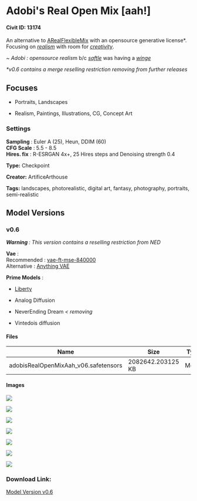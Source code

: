 # Adobi's Real Open Mix [aah!]

#### Civit ID: 13174

<p>An alternative to <a target="_blank" rel="ugc" href="https://civitai.com/models/7386/adobis-real-flexible-mix-aah?modelId=7386">ARealFlexibleMix</a> with an opensource generative license*. Focusing on <em><u>realism</u></em> with room for <em><u>creativity</u></em>.</p><p><em>~ Adobi : opensource realis</em>m b/c<em> </em><a target="_blank" rel="ugc" href="https://civitai.com/user/saftle"><em>saftle</em></a> was having a <a target="_blank" rel="ugc" href="https://civitai.com/models/7386/adobis-real-flexible-mix-aah?commentId=21433&amp;modal=commentThread"><em>winge</em></a></p><p><em>*v0.6 contains a merge reselling restriction removing from further releases</em></p><p></p><h2>Focuses</h2><ul><li><p>Portraits, Landscapes</p></li><li><p>Realism, Paintings, Illustrations, CG, Concept Art</p></li></ul><p></p><h3>Settings</h3><p><strong>Sampling </strong>: Euler A (25), Heun, DDIM (60)<br /><strong>CFG Scale</strong> : 5.5 - 8.5<br /><strong>Hires. fix</strong> : R-ESRGAN 4x+, 25 Hires steps and Denoising strength 0.4</p>

**Type:** Checkpoint

**Creator:** ArtificeArthouse

**Tags:** landscapes, photorealistic, digital art, fantasy, photography, portraits, semi-realistic

## Model Versions

### v0.6

<p><strong><em>Warning </em></strong><em>: This version contains a reselling restriction from NED</em></p><p><strong>Vae</strong> :<br />Recommended : <a target="_blank" rel="ugc" href="https://huggingface.co/stabilityai/sd-vae-ft-mse-original/tree/main">vae-ft-mse-840000</a><br />Alternative : <a target="_blank" rel="ugc" href="https://civitai.com/models/66/anything-v3">Anything VAE</a></p><p><strong>Prime Models</strong> :</p><ul><li><p><a target="_blank" rel="ugc" href="https://civitai.com/models/4798/cattos-instagram-mix">Liberty</a></p></li><li><p>Analog Diffusion</p></li><li><p>NeverEnding Dream <em>&lt; removing</em></p></li><li><p>Vintedois diffusion</p></li></ul>

#### Files

| Name | Size | Type | Format | Download Url | AutoV1 | AutoV2 | SHA256 | CRC32 | BLAKE3 |
| --- | --- | --- | --- | --- | --- | --- | --- | --- | --- |
| adobisRealOpenMixAah_v06.safetensors | 2082642.203125 KB | Model | SafeTensor | https://civitai.com/api/download/models/15526 | DC0B9BB3 | 01752D44C1 | 01752D44C1BDCA8D4C9122B05770D430427B3E359311D42065228D843DD29216 | E14A3046 | 03CCB0F56BF53A4B8B95C11774F878D48C61A75C5802ED789B9250B9116C06DB |

#### Images

<p><img src="https://image.civitai.com/xG1nkqKTMzGDvpLrqFT7WA/18cf3cc2-63fb-4568-cc00-9cfc35be7000/width=450/154996.jpeg" /></p>

<p><img src="https://image.civitai.com/xG1nkqKTMzGDvpLrqFT7WA/7389c8da-084f-4081-bf7e-123df3774b00/width=450/154759.jpeg" /></p>

<p><img src="https://image.civitai.com/xG1nkqKTMzGDvpLrqFT7WA/802658d0-087a-430d-c17d-7fa9320a7100/width=450/154762.jpeg" /></p>

<p><img src="https://image.civitai.com/xG1nkqKTMzGDvpLrqFT7WA/1a27ae63-e71e-4a78-b998-1d96dd319600/width=450/154761.jpeg" /></p>

<p><img src="https://image.civitai.com/xG1nkqKTMzGDvpLrqFT7WA/7310c341-b863-4090-aa6a-4b0dad0cb400/width=450/154760.jpeg" /></p>

<p><img src="https://image.civitai.com/xG1nkqKTMzGDvpLrqFT7WA/cf414a2f-4196-489a-94fc-f27eb6c70500/width=450/154995.jpeg" /></p>

<p><img src="https://image.civitai.com/xG1nkqKTMzGDvpLrqFT7WA/c633f929-22a1-4c58-54de-3ba7b62b6800/width=450/154994.jpeg" /></p>

### Download Link:

[Model Version v0.6](https://civitai.com/api/download/models/15526)

